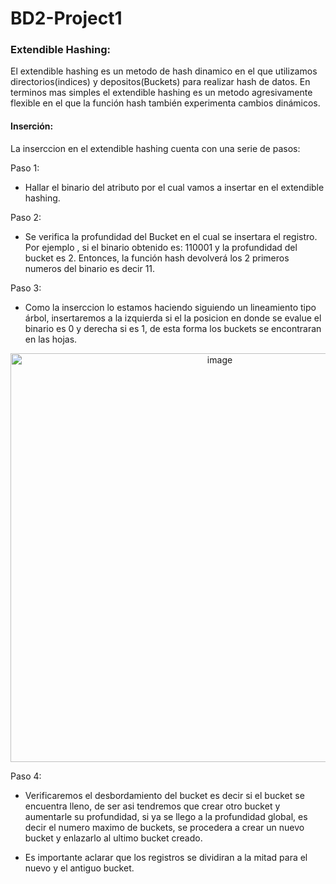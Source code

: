 # BD2-Project1

### Extendible Hashing:
El extendible hashing es un metodo de hash dinamico en el que utilizamos directorios(indices) y depositos(Buckets) para realizar hash de datos. En terminos mas simples el extendible
hashing es un metodo agresivamente flexible en el que la función hash también experimenta cambios dinámicos.

#### Inserción:
La inserccion en el extendible hashing cuenta con una serie de pasos:

Paso 1:
- Hallar el binario del atributo por el cual vamos a insertar en el extendible hashing.

Paso 2:
- Se verifica la profundidad del Bucket en el cual se insertara el registro.
  Por ejemplo , si  el binario obtenido es: 110001 y la profundidad del bucket es 2. Entonces, la función hash devolverá los 2 primeros numeros del binario es decir 11.

Paso 3:  
- Como la inserccion lo estamos haciendo siguiendo un lineamiento tipo árbol, insertaremos a la izquierda si el la posicion en donde se evalue el binario es 0 y derecha si es 1, de esta forma los buckets se encontraran en las hojas.
  
<p align="center">
  <img width="654" alt="image" src="https://github.com/MatiasMaravi/BD2-Project1/assets/90939274/7e909c2e-4e03-4719-978d-bdf213a60717">
</p>
  
Paso 4:
- Verificaremos el desbordamiento del bucket es decir si el bucket se encuentra lleno, de ser asi tendremos que crear otro bucket y aumentarle su profundidad, si ya se llego a la profundidad global, es decir el numero maximo de buckets, se procedera a crear un nuevo bucket y enlazarlo al ultimo bucket creado.

- Es importante aclarar que los registros se dividiran a la mitad para el nuevo y el antiguo bucket.

  

